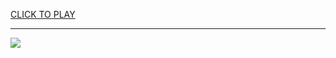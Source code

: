 
<a href="https://premium76.site?title=gnhust_unblocked_games&ref=13M">CLICK TO PLAY</a></h3>
<hr>

<a href="https://premium76.site?title=gnhust_unblocked_games&ref=13M"><img src="https://clearcache.store/games.png"></a>


